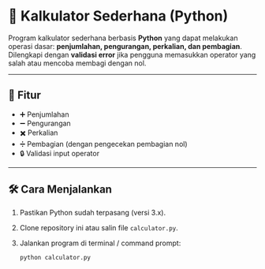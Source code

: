 # 🧮 Kalkulator Sederhana (Python)

Program kalkulator sederhana berbasis **Python** yang dapat melakukan operasi dasar: **penjumlahan, pengurangan, perkalian, dan pembagian**.  
Dilengkapi dengan **validasi error** jika pengguna memasukkan operator yang salah atau mencoba membagi dengan nol.

---

## 📌 Fitur
- ➕ Penjumlahan  
- ➖ Pengurangan  
- ✖️ Perkalian  
- ➗ Pembagian (dengan pengecekan pembagian nol)  
- 🔒 Validasi input operator  

---

## 🛠️ Cara Menjalankan
1. Pastikan Python sudah terpasang (versi 3.x).  
2. Clone repository ini atau salin file `calculator.py`.  
3. Jalankan program di terminal / command prompt:  

   ```bash
   python calculator.py
